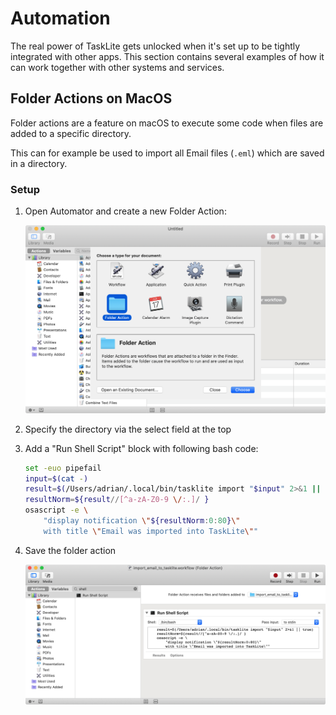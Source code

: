 # Automation

The real power of TaskLite gets unlocked when it's set up to
be tightly integrated with other apps.
This section contains several examples of how it can work together
with other systems and services.


## Folder Actions on MacOS

Folder actions are a feature on macOS to execute some code
when files are added to a specific directory.

This can for example be used to import all Email files (`.eml`)
which are saved in a directory.


### Setup

1. Open Automator and create a new Folder Action:

    ![Screenshot of Automator](images/automator_folder_action_new.png)

1. Specify the directory via the select field at the top

1. Add a "Run Shell Script" block with following bash code:

    ```bash
    set -euo pipefail
    input=$(cat -)
    result=$(/Users/adrian/.local/bin/tasklite import "$input" 2>&1 || true)
    resultNorm=${result//[^a-zA-Z0-9 \/:.]/ }
    osascript -e \
        "display notification \"${resultNorm:0:80}\"
        with title \"Email was imported into TaskLite\""
    ```

1. Save the folder action

    ![Screenshot of finished workflow](
        images/automator_folder_action_finished.png)
